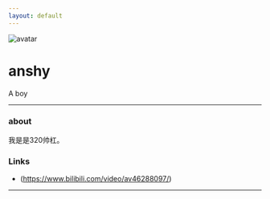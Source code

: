 ```yaml
---
layout: default
---
```


![avatar](avatar.jpg.bmp)

# anshy

A boy

- - -

### about
 
我是是320帅杠。
### Links

 *  (https://www.bilibili.com/video/av46288097/)

- - -
